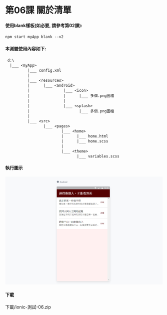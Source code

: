 # 第06課 關於清單


#### 使用blank樣板(如必要, 請參考第02課):
```
npm start myApp blank --v2
```


#### 本測驗使用內容如下:
```
 d:\
  |___ <myApp> 
          |___ config.xml 
          |
          |___ <resources>     
          |      |___ <android>  
          |               |___ <icon>
          |               |      |___ 多個.png圖檔          
          |               | 
          |               |___ <splash> 
          |                      |___ 多個.png圖檔              
          |               
          |___ <src>          
                 |___ <pages>   
                         |___ <home> 
                         |      |___ home.html 
                         |      |___ home.scss   
                         |      
                         |___ <theme> 
                                |___ variables.scss  
```


#### 執行圖示
![GitHub Logo](/images/fig06-01.jpg)


#### 下載
下載/ionic-測試-06.zip

